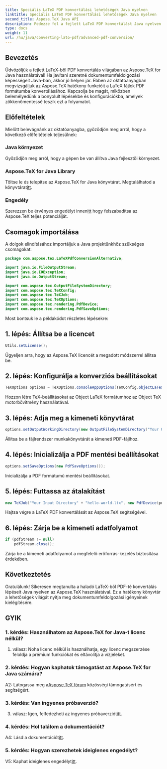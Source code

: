 ```yaml
---
title: Speciális LaTeX PDF konvertálási lehetőségek Java nyelven
linktitle: Speciális LaTeX PDF konvertálási lehetőségek Java nyelven
second_title: Aspose.TeX Java API
description: Fedezze fel a fejlett LaTeX PDF konvertálást Java nyelven az Aspose.TeX segítségével. Fedezze fel a hatékony dokumentumfeldolgozást a lépésről lépésre történő útmutatás segítségével.
type: docs
weight: 11
url: /hu/java/converting-lato-pdf/advanced-pdf-conversion/
---
```

## Bevezetés

Üdvözöljük a fejlett LaTeX-ből PDF konvertálás világában az Aspose.TeX for Java használatával! Ha javítani szeretné dokumentumfeldolgozási képességeit Java-ban, akkor jó helyen jár. Ebben az oktatóanyagban megvizsgáljuk az Aspose.TeX hatékony funkcióit a LaTeX fájlok PDF formátumba konvertálásához. Kapcsolja be magát, miközben belemélyedünk a bonyolult lépésekbe és konfigurációkba, amelyek zökkenőmentessé teszik ezt a folyamatot.

## Előfeltételek

Mielőtt belevágnánk az oktatóanyagba, győződjön meg arról, hogy a következő előfeltételek teljesülnek:

### Java környezet
Győződjön meg arról, hogy a gépen be van állítva Java fejlesztői környezet.

### Aspose.TeX for Java Library
 Töltse le és telepítse az Aspose.TeX for Java könyvtárat. Megtalálhatod a könyvtárat[itt](https://releases.aspose.com/tex/java/).

### Engedély
Szerezzen be érvényes engedélyt innen[itt](https://purchase.aspose.com/buy) hogy felszabadítsa az Aspose.TeX teljes potenciálját.

## Csomagok importálása

A dolgok elindításához importáljuk a Java projektünkhöz szükséges csomagokat:

```java
package com.aspose.tex.LaTeXPdfConversionAlternative;

import java.io.FileOutputStream;
import java.io.IOException;
import java.io.OutputStream;

import com.aspose.tex.OutputFileSystemDirectory;
import com.aspose.tex.TeXConfig;
import com.aspose.tex.TeXJob;
import com.aspose.tex.TeXOptions;
import com.aspose.tex.rendering.PdfDevice;
import com.aspose.tex.rendering.PdfSaveOptions;
```

Most bontsuk le a példakódot részletes lépésekre:

## 1. lépés: Állítsa be a licencet

```java
Utils.setLicense();
```

Ügyeljen arra, hogy az Aspose.TeX licencét a megadott módszerrel állítsa be.

## 2. lépés: Konfigurálja a konverziós beállításokat

```java
TeXOptions options = TeXOptions.consoleAppOptions(TeXConfig.objectLaTeX());
```

Hozzon létre TeX-beállításokat az Object LaTeX formátumhoz az Object TeX motorbővítmény használatával.

## 3. lépés: Adja meg a kimeneti könyvtárat

```java
options.setOutputWorkingDirectory(new OutputFileSystemDirectory("Your Output Directory"));
```

Állítsa be a fájlrendszer munkakönyvtárát a kimeneti PDF-fájlhoz.

## 4. lépés: Inicializálja a PDF mentési beállításokat

```java
options.setSaveOptions(new PdfSaveOptions());
```

Inicializálja a PDF formátumú mentési beállításokat.

## 5. lépés: Futtassa az átalakítást

```java
new TeXJob("Your Input Directory" + "hello-world.ltx", new PdfDevice(pdfStream), options).run();
```

Hajtsa végre a LaTeX PDF konvertálását az Aspose.TeX segítségével.

## 6. lépés: Zárja be a kimeneti adatfolyamot

```java
if (pdfStream != null)
    pdfStream.close();
```

Zárja be a kimeneti adatfolyamot a megfelelő erőforrás-kezelés biztosítása érdekében.

## Következtetés

Gratulálunk! Sikeresen megtanulta a haladó LaTeX-ből PDF-té konvertálás lépéseit Java nyelven az Aspose.TeX használatával. Ez a hatékony könyvtár a lehetőségek világát nyitja meg dokumentumfeldolgozási igényeinek kielégítésére.

## GYIK

### 1. kérdés: Használhatom az Aspose.TeX for Java-t licenc nélkül?

1. válasz: Noha licenc nélkül is használhatja, egy licenc megszerzése feloldja a prémium funkciókat és eltávolítja a vízjeleket.

### 2. kérdés: Hogyan kaphatok támogatást az Aspose.TeX for Java számára?

 A2: Látogassa meg a[Aspose.TeX fórum](https://forum.aspose.com/c/tex/47) közösségi támogatásért és segítségért.

### 3. kérdés: Van ingyenes próbaverzió?

 3. válasz: Igen, felfedezheti az ingyenes próbaverziót[itt](https://releases.aspose.com/).

### 4. kérdés: Hol találom a dokumentációt?

 A4: Lásd a dokumentációt[itt](https://reference.aspose.com/tex/java/).

### 5. kérdés: Hogyan szerezhetek ideiglenes engedélyt?

 V5: Kaphat ideiglenes engedélyt[itt](https://purchase.aspose.com/temporary-license/).